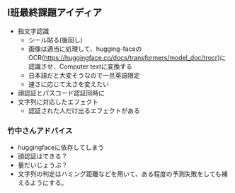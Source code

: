 ## I班最終課題アイディア
- 指文字認識
    - シール貼る(後回し)
    - 画像は適当に処理して、hugging-faceのOCR(https://huggingface.co/docs/transformers/model_doc/trocr)に認識させ、Computer textに変換する
    - 日本語だと大変そうなので一旦英語限定
    - 速さに応じて太さを変えたい
- 顔認証とパスコード認証同時に
- 文字列に対応したエフェクト
    - 認証された人だけ出るエフェクトがある

### 竹中さんアドバイス
- huggingfaceに依存してしまう
- 顔認証はできる？
- 量だいじょうぶ？
- 文字列の判定はハミング距離などを用いて、ある程度の予測失敗をしても補えるようにする。
